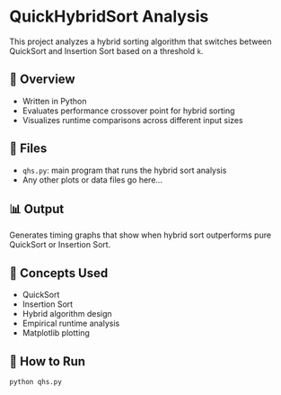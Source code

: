 # QuickHybridSort Analysis

This project analyzes a hybrid sorting algorithm that switches between QuickSort and Insertion Sort based on a threshold `k`.

## 🧠 Overview
- Written in Python
- Evaluates performance crossover point for hybrid sorting
- Visualizes runtime comparisons across different input sizes

## 📁 Files
- `qhs.py`: main program that runs the hybrid sort analysis
- Any other plots or data files go here...

## 📊 Output
Generates timing graphs that show when hybrid sort outperforms pure QuickSort or Insertion Sort.

## 📌 Concepts Used
- QuickSort
- Insertion Sort
- Hybrid algorithm design
- Empirical runtime analysis
- Matplotlib plotting

## 🔧 How to Run

```bash
python qhs.py

